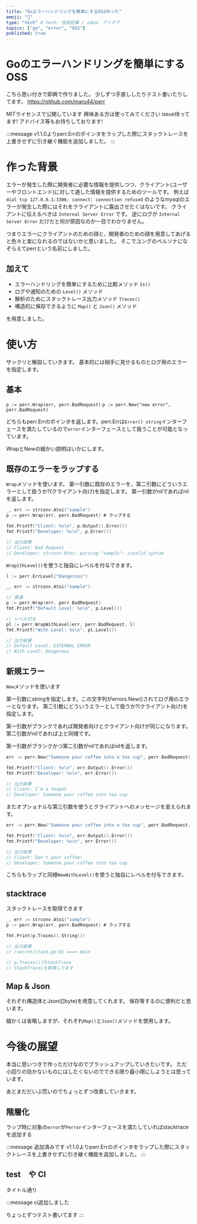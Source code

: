 ```yaml
---
title: "Goエラーハンドリングを簡単にするOSS作った"
emoji: "🦔"
type: "tech" # tech: 技術記事 / idea: アイデア
topics: ["go", "error", "OSS"]
published: true
---
```


# Goのエラーハンドリングを簡単にするOSS

こちら思い付きで即興で作りました。
少しずつ手直ししたりテスト書いたりしてます。
https://github.com/maru44/perr

MITライセンスで公開しています
興味ある方は使ってみてください
issue待ってます!
アドバイス等もお待ちしております!

:::message
v1.1.0よりperr.Errのポインタをラップした際にスタックトレースを上書きせずに引き継ぐ機能を追加しました。
:::

# 作った背景

エラーが発生した際に開発者に必要な情報を提供しつつ、クライアント(ユーザーやフロントエンド)に対して適した情報を提供するためのツールです。
例えば `dial tcp 127.0.0.1:3306: connect: connection refused` のようなmysqlのエラーが発生した際にはそれをクライアントに露出させたくはないです。
クライアントに伝えるべきは `Internal Server Error` です。
逆にログが `Internal Server Error` だけだと何が原因なのか一目でわかりません。

つまりエラーにクライアントのための顔と、開発者のための顔を用意してあげると色々と楽になれるのではないかと思いました。
そこでユングのペルソナになぞらえてperrという名前にしました。

## 加えて

- エラーハンドリングを簡単にするために比較メソッド `Is()`
- ログや通知のための `Level()` メソッド
- 解析のためにスタックトレース出力メソッド `Traces()`
- 構造的に保存できるように `Map()` と `Json()` メソッド

を用意しました。

# 使い方

ザックリと解説していきます。
基本的には相手に見せるものとログ用のエラーを指定します。

## 基本

`p := perr.Wrap(err, perr.BadRequest)`
`p := perr.New("new error", perr.BadRequest)`

どちらもperr.Errのポインタを返します。perr.Errは`Error() string`インターフェースを満たしているので`error`インターフェースとして扱うことが可能となっています。

WrapとNewの細かい説明はいかにします。

## 既存のエラーをラップする

`Wrap`メソッドを使います。
第一引数に既存のエラーを、第二引数にどういうエラーとして扱うか?(クライアント向け)を指定します。
第一引数がnilであればnilを返します。

```go:wrap.go
_, err := strconv.Atoi("sample")
p := perr.Wrap(err, perr.BadRequest) # ラップする

fmt.Printf("Client: %v\n", p.Output().Error())
fmt.Printf("Developer: %v\n", p.Error())

// 出力結果
// Client: Bad Request
// Developer: strconv.Atoi: parsing "sample": invalid syntax
```

`WrapithLevel()`を使うと独自にレベルを付与できます。

```go:withlevel.go
l := perr.ErrLevel("Dangerous")

_, err := strconv.Atoi("sample")

// 普通
p := perr.Wrap(err, perr.BadRequest)
fmt.Printf("Default Level: %v\n", p.Level())

// レベル付与
pl := perr.WrapWithLevel(err, perr.BadRequest, l)
fmt.Printf("With Level: %v\n", pl.Level())

// 出力結果
// Default Level: EXTERNAL ERROR
// With Level: Dangerous
```

## 新規エラー
`New`メソッドを使います

第一引数にstringを指定します。この文字列がerrors.New()されてログ用のエラーとなります。
第二引数にどういうエラーとして扱うか?(クライアント向け)を指定します。

第一引数がブランクであれば開発者向けとクライアント向けが同じになります。
第二引数がnilであれば上と同様です。

第一引数がブランクかつ第二引数がnilであればnilを返します。

```go:new.go
err := perr.New("Someone pour coffee into a tea cup", perr.BadRequest)

fmt.Printf("Client: %v\n", err.Output().Error())
fmt.Printf("Developer: %v\n", err.Error())

// 出力結果
// Client: I'm a teapot
// Developer: Someone pour coffee into tea cup.
```

またオプショナルな第三引数を使うとクライアントへのメッセージを変えられます。
```go:new2.go
err := perr.New("Someone pour coffee into a tea cup", perr.BadRequest, "Don't pour coffee!")

fmt.Printf("Client: %v\n", err.Output().Error())
fmt.Printf("Developer: %v\n", err.Error())

// 出力結果
// Client: Don't pour coffee!
// Developer: Someone pour coffee into tea cup.
```

こちらもラップと同様`NewWithLevel()`を使うと独自にレベルを付与できます。

## stacktrace
スタックトレースを取得できます
```go:stack.go
_, err := strconv.Atoi("sample")
p := perr.Wrap(err, perr.BadRequest) # ラップする

fmt.Print(p.Traces().String())

// 出力結果
// /secret/stack.go:81 ===> main

// p.Traces()でStackTrace
// StackTracesを取得してます
```

## Map & Json

それぞれ構造体とJson([]byte)を用意してくれます。
保存等するのに便利だと思います。

細かくは省略しますが、それぞれ`Map()`と`Json()`メソッドを使用します。

# 今後の展望

本当に思いつきで作っただけなのでブラッシュアップしていきたいです。
ただ小回りの効かないものにはしたくないのでできる限り最小限にしようとは思っています。

あとまだだいぶ荒いのでちょっとずつ改善していきます。

## 階層化
ラップ時に対象の`error`が`Perror`インターフェースを満たしていればstacktraceを追加する

:::message
追加済みです
v1.1.0よりperr.Errのポインタをラップした際にスタックトレースを上書きせずに引き継ぐ機能を追加しました。
:::

## test　や CI
タイトル通り

:::message
ci追加しました

ちょっとずつテスト書いてます
:::
